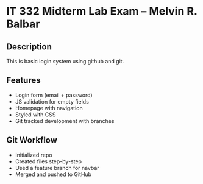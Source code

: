 # IT 332 Midterm Lab Exam – Melvin R. Balbar

## Description
This is basic login system using github and git.

## Features
- Login form (email + password)
- JS validation for empty fields
- Homepage with navigation
- Styled with CSS
- Git tracked development with branches

## Git Workflow
- Initialized repo
- Created files step-by-step
- Used a feature branch for navbar
- Merged and pushed to GitHub
